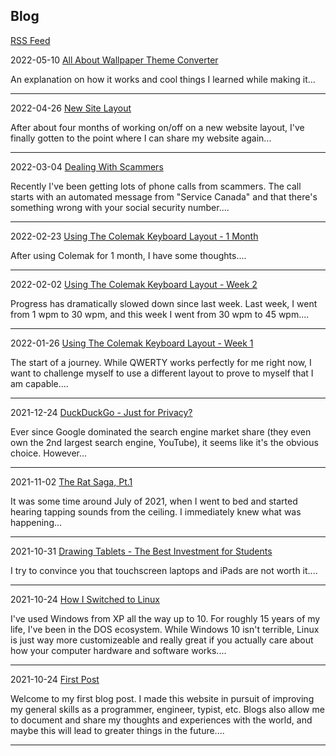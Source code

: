 ## Blog
[RSS Feed](./feed.xml)

2022-05-10 [All About Wallpaper Theme Converter](./blog/2022-05-10-wallpaper-theme-converter.html)

An explanation on how it works and cool things I learned while making it...
___
2022-04-26 [New Site Layout](./blog/2022-04-26-change-to-new-layout.html)

After about four months of working on/off on a new website layout, I've finally gotten to the point where I can share my website again...
___
2022-03-04 [Dealing With Scammers](./blog/2022-03-04-service-canada-scammers.html)

Recently I've been getting lots of phone calls from scammers. The call starts with an automated message from "Service Canada" and that there's something wrong with your social security number....
___
2022-02-23 [Using The Colemak Keyboard Layout - 1 Month](./blog/2022-02-23-switching-to-colemak-m1.html)

After using Colemak for 1 month, I have some thoughts....
___
2022-02-02 [Using The Colemak Keyboard Layout - Week 2](./blog/2022-02-02-switching-to-colemak-w2.html)

Progress has dramatically slowed down since last week. Last week, I went from 1 wpm to 30 wpm, and this week I went from 30 wpm to 45 wpm....
___
2022-01-26 [Using The Colemak Keyboard Layout - Week 1](./blog/2022-01-26-switching-to-colemak-w1.html)

The start of a journey. While QWERTY works perfectly for me right now, I want to challenge myself to use a different layout to prove to myself that I am capable....
___
2021-12-24 [DuckDuckGo - Just for Privacy?](./blog/2021-12-24-duckduckgo-vs-google.html)

Ever since Google dominated the search engine market share (they even own the 2nd largest search engine, YouTube), it seems like it's the obvious choice. However...
___
2021-11-02 [The Rat Saga, Pt.1](./blog/2021-11-02-rat-saga-1.html)

It was some time around July of 2021, when I went to bed and started hearing tapping sounds from the ceiling. I immediately knew what was happening...
___
2021-10-31 [Drawing Tablets - The Best Investment for Students](./blog/2021-10-31-drawing-tablets-best-investment.html)

 I try to convince you that touchscreen laptops and iPads are not worth it....
___
2021-10-24 [How I Switched to Linux](./blog/2021-10-24-how-i-switched-to-linux.html)

I've used Windows from XP all the way up to 10. For roughly 15 years of my life, I've been in the DOS ecosystem. While Windows 10 isn't terrible, Linux is just way more customizeable and really great if you actually care about how your computer hardware and software works....
___
2021-10-24 [First Post](./blog/2021-10-24-first-post.html)


Welcome to my first blog post. I made this website in pursuit of improving my general skills as a programmer, engineer, typist, etc. Blogs also allow me to document and share my thoughts and experiences with the world, and maybe this will lead to greater things in the future....
___


